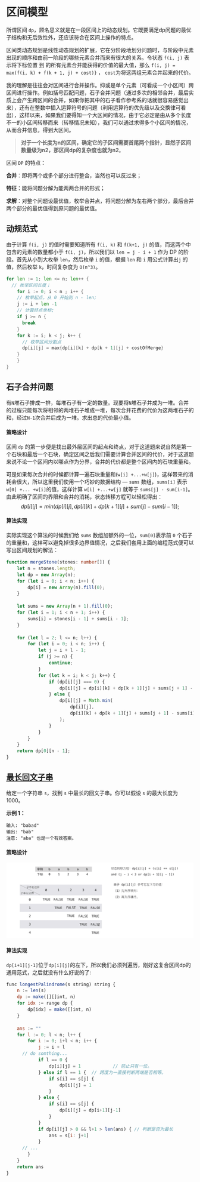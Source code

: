 # 区间模型

所谓区间 `dp`，顾名思义就是在一段区间上的动态规划。它既要满足dp问题的最优子结构和无后效性外，还应该符合在区间上操作的特点。

区间类动态规划是线性动态规划的扩展，它在分阶段地划分问题时，与阶段中元素出现的顺序和由前一阶段的哪些元素合并而来有很大的关系。令状态 `f(i, j)` 表示将下标位置 到 的所有元素合并能获得的价值的最大值，那么 `f(i, j) = max(f(i, k) + f(k + 1, j) + cost)}` ， `cost`为将这两组元素合并起来的代价。

我的理解是往往会对区间进行合并操作。抑或是单个元素（可看成一个小区间）跨区间进行操作。例如括号匹配问题，石子合并问题（通过多次的相邻合并，最后实质上会产生跨区间的合并，如果你把其中的石子看作参考系的话就很容易感觉出来），还有在整数中插入运算符号的问题（利用运算符的优先级以及交换律可看出），这样以来，如果我们要得知一个大区间的情况，由于它必定是由从多个长度不一的小区间转移而来（转移情况未知），我们可以通过求得多个小区间的情况，从而合并信息，得到大区间。

> **对于一个长度为n的区间，确定它的子区间需要首尾两个指针，显然子区间数量级为n2，那区间dp的复杂度也就为n2**。

区间 `DP` 的特点：

**合并**：即将两个或多个部分进行整合，当然也可以反过来；

**特征**：能将问题分解为能两两合并的形式；

**求解**：对整个问题设最优值，枚举合并点，将问题分解为左右两个部分，最后合并两个部分的最优值得到原问题的最优值。

## 动规范式

由于计算 `f(i, j)` 的值时需要知道所有 `f(i, k)` 和 `f(k+1, j)` 的值，而这两个中包含的元素的数量都小于 `f(i, j)`，所以我们以 `len = j - i + 1` 作为 DP 的阶段。首先从小到大枚举 `len`，然后枚举 `i` 的值，根据 `len` 和 `i` 用公式计算出`j` 的值，然后枚举 `k`，时间复杂度为 `O(n^3)`。

```go
for len := 1; len <= n; len++ {		
  // 枚举区间长度；
	for i := 0; i < n ; i++ {
    // 枚举起点，从 0 开始到 n - len;
    j := i + len -1
    // 计算终点坐标;
    if j >= n {
      break
    }
    for k := i; k < j; k++ {		
      // 枚举区间分割点
      dp[i][j] = max{dp[i][k] + dp[k + 1][j] + costOfMerge}
    }
	}
}
```

## 石子合并问题

有`N`堆石子排成一排，每堆石子有一定的数量。现要将`N`堆石子并成为一堆。合并的过程只能每次将相邻的两堆石子堆成一堆，每次合并花费的代价为这两堆石子的和，经过`N-1`次合并后成为一堆。求出总的代价最小值。

#### 策略设计

区间 `dp` 的第一步便是找出最外层区间的起点和终点，对于这道题来说自然是第一个石块和最后一个石块，确定区间之后我们需要计算合并区间的代价，对于这道题来说不论一个区间内以哪点作为分界，合并的代价都是整个区间内的石块重量和。

可是如果每次合并的时候都计算一遍石块重量和(`w[i] +...+w[j]`)，这样带来的消耗会很大，所以这里我们使用一个巧妙的数据结构 — `sums` 数组，`sums[i]` 表示 `w[0] +... +w[i]`的值，这样计算 `w[i] +...+w[j]` 就等于 `sums[j] - sum[i-1]`。由此明确了区间的界限和合并的消耗，状态转移方程可以轻松得出：
$$
dp[i][j]=min(dp[i][j],dp[i][k]+dp[k+1][j]+ sum[j] - sum[i-1]);
$$

#### 算法实现

实际实现这个算法的时候我们给 `sums` 数组加额外的一位，`sum[0]`表示前 `0` 个石子的重量和，这样可以避免掉很多边界值情况，之后我们套用上面的编程范式便可以写出区间规划的解法：

```ts
function mergeStone(stones: number[]) {
    let n = stones.length;
    let dp = new Array(n);
    for (let i = 0; i < n; i++) {
        dp[i] = new Array(n).fill(0);
    }

    let sums = new Array(n + 1).fill(0);
    for (let i = 1; i < n + 1; i++) {
        sums[i] = stones[i - 1] + sums[i - 1];
    }

    for (let l = 2; l <= n; l++) {
        for (let i = 0; i < n; i++) {
            let j = i + l - 1;
            if (j >= n) {
                continue;
            }
            for (let k = i; k < j; k++) {
                if (dp[i][j] === 0) {
                    dp[i][j] = dp[i][k] + dp[k + 1][j] + sums[j + 1] - sums[i];
                } else {
                    dp[i][j] = Math.min(
                        dp[i][j],
                        dp[i][k] + dp[k + 1][j] + sums[j + 1] - sums[i]
                    );
                }
            }
        }
    }
    return dp[0][n - 1];
}
```

## [最长回文子串](https://leetcode-cn.com/problems/longest-palindromic-substring/)

给定一个字符串 `s`，找到 `s` 中最长的回文子串。你可以假设 `s` 的最大长度为 1000。

**示例 1：**

```
输入: "babad"
输出: "bab"
注意: "aba" 也是一个有效答案。
```

#### 策略设计

![image-20200602192200464](assets/image-20200602192200464.png)

#### 算法实现

`dp[i+1][j-1]`位于`dp[i][j]`的左下，所以我们必须列遍历，刚好这复合区间dp的通用范式，之后就没有什么好说的了:

```js
func longestPalindrome(s string) string {
	n := len(s)
	dp := make([][]int, n)
	for idx := range dp {
		dp[idx] = make([]int, n)
	}

	ans := ""
	for l := 0; l < n; l++ {
		for i := 0; i+l < n; i++ {
			j := i + l
      // do somthing...
			if l == 0 {
				dp[i][j] = 1			// 防止只有一位。
			} else if l == 1 {	// 跨度为一直接判断两端是否相等。
				if s[i] == s[j] {
					dp[i][j] = 1
				}
			} else {
				if s[i] == s[j] {
					dp[i][j] = dp[i+1][j-1]
				}
			}
			if dp[i][j] > 0 && l+1 > len(ans) {	// 判断是否为最长
				ans = s[i: j+1]
			}
      // ...
		}
	}
	return ans
}
```

